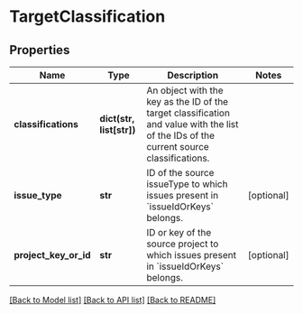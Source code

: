 # TargetClassification

## Properties
Name | Type | Description | Notes
------------ | ------------- | ------------- | -------------
**classifications** | **dict(str, list[str])** | An object with the key as the ID of the target classification and value with the list of the IDs of the current source classifications. | 
**issue_type** | **str** | ID of the source issueType to which issues present in &#x60;issueIdOrKeys&#x60; belongs. | [optional] 
**project_key_or_id** | **str** | ID or key of the source project to which issues present in &#x60;issueIdOrKeys&#x60; belongs. | [optional] 

[[Back to Model list]](../README.md#documentation-for-models) [[Back to API list]](../README.md#documentation-for-api-endpoints) [[Back to README]](../README.md)

